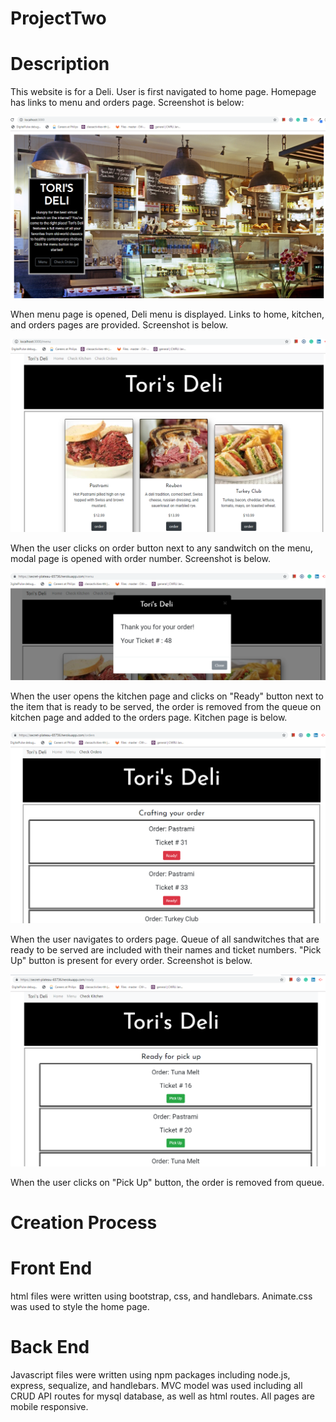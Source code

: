 # ProjectTwo

# Description

This website is for a Deli. User is first navigated to home page. Homepage has links to menu and orders page. Screenshot is below:

![home](public/images/home.PNG)

When menu page is opened, Deli menu is displayed. Links to home, kitchen, and orders pages are provided. Screenshot is below.

![menu](public/images/menu.PNG)

When the user clicks on order button next to any sandwitch on the menu, modal page is opened with order number. Screenshot is below.

![order-modal](public/images/order_modal.PNG)

When the user opens the kitchen page and clicks on "Ready" button next to the item that is ready to be served, the order is removed from the queue on kitchen page and added to the orders page. Kitchen page is below.

![kitchen](public/images/kitchen.PNG)

When the user navigates to orders page. Queue of all sandwitches that are ready to be served are included with their names and ticket numbers. "Pick Up" button is present for every order. Screenshot is below.

![orders](public/images/orders.PNG)

When the user clicks on "Pick Up" button, the order is removed from queue.

# Creation Process

# Front End

html files were written using bootstrap, css, and handlebars. Animate.css was used to style the home page.

# Back End

Javascript files were written using npm packages including node.js, express, sequalize, and handlebars. MVC model was used including  all CRUD API routes for mysql database, as well as html routes. All pages are mobile responsive.